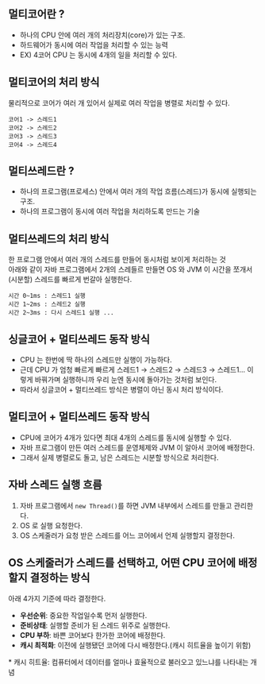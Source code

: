 
## 멀티코어란 ? 
 - 하나의 CPU 안에 여러 개의 처리장치(core)가 있는 구조. 
 - 하드웨어가 동시에 여러 작업을 처리할 수 있는 능력
 - EX) 4코어 CPU 는 동시에 4개의 일을 처리할 수 있다. 
 
 ## 멀티코어의 처리 방식
 물리적으로 코어가 여러 개 있어서 실제로 여러 작업을 병렬로 처리할 수 있다.
 ```
 코어1 -> 스레드1
 코어2 -> 스레드2
 코어3 -> 스레드3
 코어4 -> 스레드4
 ```
## 멀티쓰레드란 ?  
 - 하나의 프로그램(프로세스) 안에서 여러 개의 작업 흐름(스레드)가 동시에 실행되는 구조.
 - 하나의 프로그램이 동시에 여러 작업을 처리하도록 만드는 기술

## 멀티쓰레드의 처리 방식
한 프로그램 안에서 여러 개의 스레드를 만들어 동시처럼 보이게 처리하는 것 
<br>아래와 같이 자바 프로그램에서 2개의 스레들르 만들면 OS 와 JVM 이 시간을 쪼개서(시분할) 스레드를 빠르게 번갈아 실행한다. 
```
시간 0~1ms : 스레드1 실행
시간 1~2ms : 스레드2 실행
시간 2~3ms : 다시 스레드1 실행 ...
```

## 싱글코어 + 멀티쓰레드 동작 방식 
- CPU 는 한번에 딱 하나의 스레드만 실행이 가능하다.
- 근데 CPU 가 엄청 빠르게 빠르게 스레드1 → 스레드2 → 스레드3 → 스레드1... 이렇게 바꿔가며 실행하니까 우리 눈엔 동시에 돌아가는 것처럼 보인다.
- 따라서 싱글코어 + 멀티쓰레드 방식은 병렬이 아닌 동시 처리 방식이다. 

## 멀티코어 + 멀티쓰레드 동작 방식
- CPU에 코어가 4개가 있다면 최대 4개의 스레드를 동시에 실행할 수 있다.
- 자바 프로그램이 만든 여러 스레드를 운영체제와 JVM 이 알아서 코어에 배정한다.
- 그래서 실제 병렬로도 돌고, 남은 스레드는 시분할 방식으로 처리한다. 

## 자바 스레드 실행 흐름  
1. 자바 프로그램에서 `new Thread()`를 하면 JVM 내부에서 스레드를 만들고 관리한다. 
2. OS 로 실행 요청한다.
3. OS 스케줄러가 요청 받은 스레드를 어느 코어에서 언제 실행할지 결정한다. 

## OS 스케줄러가 스레드를 선택하고, 어떤 CPU 코어에 배정할지 결정하는 방식
아래 4가지 기준에 따라 결정한다.<br>
- **우선순위**: 중요한 작업일수록 먼저 실행한다.
- **준비상태**: 실행할 준비가 된 스레드 위주로 실행한다.
- **CPU 부하**: 바쁜 코어보다 한가한 코어에 배정한다. 
- **캐시 최적화**: 이전에 실행됐던 코어에 다시 배정한다.(캐시 히트율을 높이기 위함)

\* 캐시 히트율: 컴퓨터에서 데이터를 얼마나 효율적으로 불러오고 있느냐를 나타내는 개념 